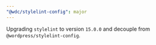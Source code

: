 ```yaml
---
"@wdc/stylelint-config": major
---
```


Upgrading `stylelint` to version `15.0.0` and decouple from `@wordpress/stylelint-config`.
